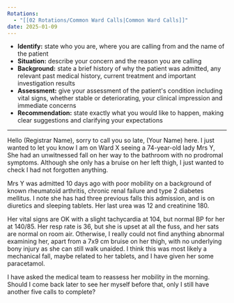 ```yaml
---
Rotations:
  - "[[02 Rotations/Common Ward Calls|Common Ward Calls]]"
date: 2025-01-09
---
```

- **Identify:** state who you are, where you are calling from and the name of the patient
- **Situation:** describe your concern and the reason you are calling
- **Background:** state a brief history of why the patient was admitted, any relevant past medical history, current treatment and important investigation results
- **Assessment:** give your assessment of the patient's condition including vital signs, whether stable or deteriorating, your clinical impression and immediate concerns
- **Recommendation:** state exactly what you would like to happen, making clear suggestions and clarifying your expectations
---
Hello (Registrar Name), sorry to call you so late, (Your Name) here. I just wanted to let you know I am on Ward X seeing a 74-year-old lady Mrs Y, She had an unwitnessed fall on her way to the bathroom with no prodromal symptoms. Although she only has a bruise on her left thigh, I just wanted to check I had not forgotten anything.

Mrs Y was admitted 10 days ago with poor mobility on a background of known rheumatoid arthritis, chronic renal failure and type 2 diabetes mellitus. I note she has had three previous falls this admission, and is on diuretics and sleeping tablets. Her last urea was 12 and creatinine 180.

Her vital signs are OK with a slight tachycardia at 104, but normal BP for her at 140/85. Her resp rate is 36, but she is upset at all the fuss, and her sats are normal on room air. Otherwise, I really could not find anything abnormal examining her, apart from a 7x9 cm bruise on her thigh, with no underlying bony injury as she can still walk unaided. I think this was most likely a mechanical fall, maybe related to her tablets, and I have given her some paracetamol.

I have asked the medical team to reassess her mobility in the morning. Should I come back later to see her myself before that, only I still have another five calls to complete?